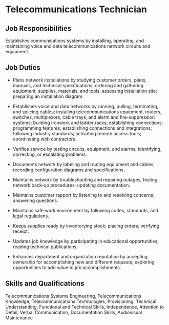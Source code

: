 # Telecommunications Technician

## Job Responsibilities

Establishes communications systems by installing, operating, and maintaining voice and data telecommunications network circuits and equipment.

## Job Duties

* Plans network installations by studying customer orders, plans, manuals, and technical specifications; ordering and gathering equipment, supplies, materials, and tools, assessing installation site; preparing an installation diagram.

* Establishes voice and data networks by running, pulling, terminating, and splicing cables; installing telecommunications equipment, routers, switches, multiplexors, cable trays, and alarm and fire-suppression systems; building ironwork and ladder racks; establishing connections; programming features; establishing connections and integrations; following industry standards; activating remote access tools; coordinating with contractors.

* Verifies service by testing circuits, equipment, and alarms; identifying, correcting, or escalating problems.

* Documents network by labeling and routing equipment and cables; recording configuration diagrams and specifications.

* Maintains network by troubleshooting and repairing outages; testing network back-up procedures; updating documentation.

* Maintains customer rapport by listening to and resolving concerns; answering questions.

* Maintains safe work environment by following codes, standards, and legal regulations.

* Keeps supplies ready by inventorying stock; placing orders; verifying receipt.

* Updates job knowledge by participating in educational opportunities; reading technical publications.

* Enhances department and organization reputation by accepting ownership for accomplishing new and different requests; exploring opportunities to add value to job accomplishments.

## Skills and Qualifications

Telecommunications Systems Engineering, Telecommunications Knowledge, Telecommunications Technologies, Provisioning, Technical Understanding, Functional and Technical Skills, Independence, Attention to Detail, Verbal Communication, Documentation Skills, Audiovisual Maintenance

